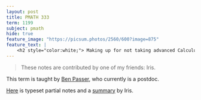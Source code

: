 ```yaml
---
layout: post
title: PMATH 333
term: 1199
subject: pmath
hide: true
feature_image: "https://picsum.photos/2560/600?image=875"
feature_text: |
    <h2 style="color:white;"> Making up for not taking advanced Calculus </h2>
---
```


 > These notes are contributed by one of my friends: Iris.

This term is taught by [Ben Passer](https://uwaterloo.ca/pure-mathematics/about/people/bpasser), who currently is a postdoc.

[Here](/pdfs/1199/pmath333.pdf) is typeset partial notes and a [summary](http://www.iris-jiang.com/notes/PMATH333.html) by Iris.
